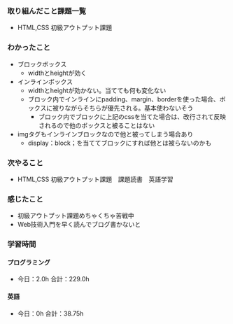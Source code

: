 ### 取り組んだこと課題一覧
- HTML,CSS 初級アウトプット課題
### わかったこと
- ブロックボックス
    - widthとheightが効く
- インラインボックス
    - widthとheightが効かない。当てても何も変化ない
    - ブロック内でインラインにpadding、margin、borderを使った場合、ボックスに被りながらそちらが優先される。基本使わないそう
        - ブロック内でブロックに上記のcssを当てた場合は、改行されて反映されるので他のボックスと被ることはない
- imgタグもインラインブロックなので他と被ってしまう場合あり
    - display：block；を当ててブロックにすれば他とは被らないのかも
### 次やること
- HTML,CSS 初級アウトプット課題　課題読書　英語学習
### 感じたこと
- 初級アウトプット課題めちゃくちゃ苦戦中
- Web技術入門を早く読んでブログ書かないと
### 学習時間
#### プログラミング
- 今日：2.0h 合計：229.0h
#### 英語
- 今日：0h 合計：38.75h